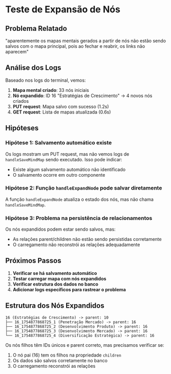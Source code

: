# Teste de Expansão de Nós

## Problema Relatado
"aparentemente os mapas mentais gerados a partir de nós não estão sendo salvos com o mapa principal, pois ao fechar e reabrir, os links não aparecem"

## Análise dos Logs
Baseado nos logs do terminal, vemos:

1. **Mapa mental criado**: 33 nós iniciais
2. **Nó expandido**: ID 16 "Estratégias de Crescimento" → 4 novos nós criados  
3. **PUT request**: Mapa salvo com sucesso (1.2s)
4. **GET request**: Lista de mapas atualizada (0.6s)

## Hipóteses

### Hipótese 1: Salvamento automático existe
Os logs mostram um PUT request, mas não vemos logs de `handleSaveMindMap` sendo executado. Isso pode indicar:
- Existe algum salvamento automático não identificado
- O salvamento ocorre em outro componente 

### Hipótese 2: Função `handleExpandNode` pode salvar diretamente
A função `handleExpandNode` atualiza o estado dos nós, mas não chama `handleSaveMindMap`. 

### Hipótese 3: Problema na persistência de relacionamentos
Os nós expandidos podem estar sendo salvos, mas:
- As relações parent/children não estão sendo persistidas corretamente
- O carregamento não reconstrói as relações adequadamente

## Próximos Passos

1. **Verificar se há salvamento automático**
2. **Testar carregar mapa com nós expandidos**
3. **Verificar estrutura dos dados no banco**
4. **Adicionar logs específicos para rastrear o problema**

## Estrutura dos Nós Expandidos
```
16 (Estratégias de Crescimento) -> parent: 10
├── 16_1754877868725_1 (Penetração Mercado) -> parent: 16
├── 16_1754877868725_2 (Desenvolvimento Produto) -> parent: 16  
├── 16_1754877868725_3 (Desenvolvimento Mercado) -> parent: 16
└── 16_1754877868725_4 (Diversificação Estratégica) -> parent: 16
```

Os nós filhos têm IDs únicos e parent correto, mas precisamos verificar se:
1. O nó pai (16) tem os filhos na propriedade `children`
2. Os dados são salvos corretamente no banco
3. O carregamento reconstrói as relações
